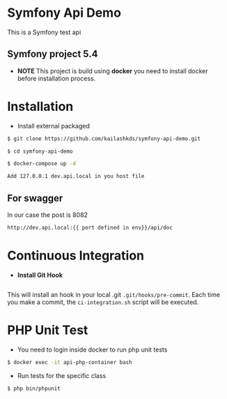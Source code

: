 Symfony  Api Demo
==========
This is a Symfony test api

Symfony project 5.4
-------------------
  * **NOTE**
  This project is build using **docker** you need to install docker before installation process.

# Installation

* Install external packaged
``` bash
$ git clone https://github.com/kailashkds/symfony-api-demo.git
```
``` bash
$ cd symfony-api-demo
```
``` bash
$ docker-compose up -d
```
``` bash
Add 127.0.0.1 dev.api.local in you host file
```
## For swagger 
In our case the post is 8082
``` bash
http://dev.api.local:{{ port defined in env}}/api/doc
```

# Continuous Integration

* **Install Git Hook**
``` bash

```
This will install an hook in your local .git `.git/hooks/pre-commit`. Each time you make a commit, the `ci-integration.sh` script will be executed.

# PHP Unit Test
* You need to login inside docker to run php unit tests
``` bash
$ docker exec -it api-php-container bash
```
* Run tests for the specific class
``` bash
$ php bin/phpunit
```
